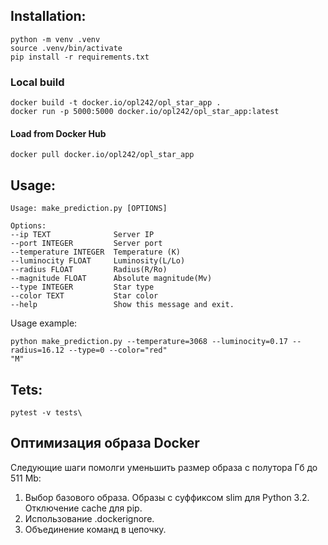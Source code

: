 ## Installation: ##

    python -m venv .venv
    source .venv/bin/activate
    pip install -r requirements.txt


### Local build

    docker build -t docker.io/opl242/opl_star_app .
    docker run -p 5000:5000 docker.io/opl242/opl_star_app:latest


#### Load from Docker Hub

    docker pull docker.io/opl242/opl_star_app

## Usage: ##


    Usage: make_prediction.py [OPTIONS]

    Options:
    --ip TEXT              Server IP
    --port INTEGER         Server port
    --temperature INTEGER  Temperature (K)
    --luminocity FLOAT     Luminosity(L/Lo)
    --radius FLOAT         Radius(R/Ro)
    --magnitude FLOAT      Absolute magnitude(Mv)
    --type INTEGER         Star type
    --color TEXT           Star color
    --help                 Show this message and exit.
    
Usage example:

    python make_prediction.py --temperature=3068 --luminocity=0.17 --radius=16.12 --type=0 --color="red"
    "M"

## Tets: ##

    pytest -v tests\



## Оптимизация образа Docker ##

Следующие шаги помолги уменьшить размер образа с полутора Гб до 511 Mb:

1. Выбор базового образа. Образы с суффиксом slim для Python 3.2. Отключение cache для pip.
3. Использование .dockerignore.
4. Объединение команд в цепочку.
